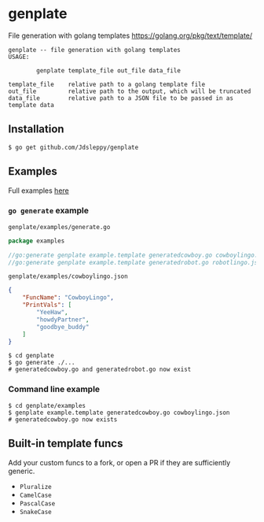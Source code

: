 # genplate
File generation with golang templates https://golang.org/pkg/text/template/

```
genplate -- file generation with golang templates
USAGE:

        genplate template_file out_file data_file

template_file    relative path to a golang template file
out_file         relative path to the output, which will be truncated
data_file        relative path to a JSON file to be passed in as template data
```

## Installation

```
$ go get github.com/Jdsleppy/genplate
```

## Examples

Full examples [here](https://github.com/Jdsleppy/genplate/tree/master/examples)

### `go generate` example

`genplate/examples/generate.go`
```go
package examples

//go:generate genplate example.template generatedcowboy.go cowboylingo.json
//go:generate genplate example.template generatedrobot.go robotlingo.json
```

`genplate/examples/cowboylingo.json`
```json
{
    "FuncName": "CowboyLingo",
    "PrintVals": [
        "YeeHaw",
        "howdyPartner",
        "goodbye_buddy"
    ]
}
```

```
$ cd genplate
$ go generate ./...
# generatedcowboy.go and generatedrobot.go now exist
```

### Command line example

```
$ cd genplate/examples
$ genplate example.template generatedcowboy.go cowboylingo.json
# generatedcowboy.go now exists
```

## Built-in template funcs

Add your custom funcs to a fork, or open a PR if they are sufficiently generic.

- `Pluralize`
- `CamelCase`
- `PascalCase`
- `SnakeCase`

